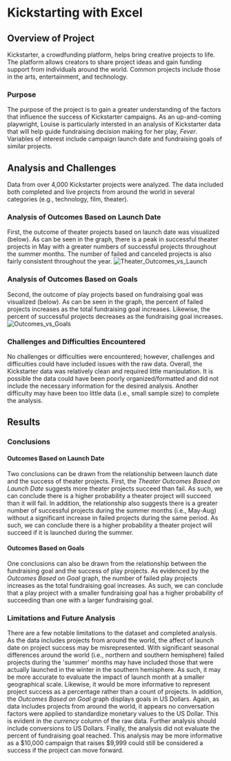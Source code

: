 # Kickstarting with Excel
## Overview of Project
Kickstarter, a crowdfunding platform, helps bring creative projects to life. The platform allows creators to share project ideas and gain funding support from individuals around the world. Common projects include those in the arts, entertainment, and technology.
### Purpose
The purpose of the project is to gain a greater understanding of the factors that influence the success of Kickstarter campaigns. As an up-and-coming playwright, Louise is particularly intersted in an analysis of Kickstarter data that will help guide fundraising decision making for her play, *Fever*. Variables of interest include campaign launch date and fundraising goals of similar projects.
## Analysis and Challenges
Data from over 4,000 Kickstarter projects were analyzed. The data included both completed and live projects from around the world in several categories (e.g., technology, film, theater).
### Analysis of Outcomes Based on Launch Date
First, the outcome of theater projects based on launch date was visualized (below). As can be seen in the graph, there is a peak in successful theater projects in May with a greater numbers of successful projects throughout the summer months. The number of failed and canceled projects is also fairly consistent throughout the year.
![Theater_Outcomes_vs_Launch](https://user-images.githubusercontent.com/96216947/147412100-12993fc9-bc50-4d63-ac6a-37cb75e6175a.png)
### Analysis of Outcomes Based on Goals
Second, the outcome of play projects based on fundraising goal was visualized (below). As can be seen in the graph, the percent of failed projects increases as the total fundraising goal increases. Likewise, the percent of successful projects decreases as the fundraising goal increases.
![Outcomes_vs_Goals](https://user-images.githubusercontent.com/96216947/147412104-06e75aaf-980c-4365-8828-382b728f07bb.png)
### Challenges and Difficulties Encountered
No challenges or difficulties were encountered; however, challenges and difficulties could have included issues with the raw data. Overall, the Kickstarter data was relatively clean and required little manipulation. It is possible the data could have been poorly organized/formatted and did not include the necessary information for the desired analysis. Another difficulty may have been too little data (i.e., small sample size) to complete the analysis.
## Results
### Conclusions
#### Outcomes Based on Launch Date
Two conclusions can be drawn from the relationship between launch date and the success of theater projects. First, the *Theater Outcomes Based on Launch Date* suggests more theater projects succeed than fail. As such, we can conclude there is a higher probability a theater project will succeed than it will fail. In addition, the relationship also suggests there is a greater number of successful projects during the summer months (i.e., May-Aug) without a significant increase in failed projects during the same period. As such, we can conclude there is a higher probability a theater project will succeed if it is launched during the summer.
#### Outcomes Based on Goals
One conclusions can also be drawn from the relationship between the fundraising goal and the success of play projects. As evidenced by the *Outcomes Based on Goal* graph, the number of failed play projects increases as the total fundraising goal increases. As such, we can conclude that a play project with a smaller fundraising goal has a higher probability of succeeding than one with a larger fundraising goal.
### Limitations and Future Analysis
There are a few notable limitations to the dataset and completed analysis. As the data includes projects from around the world, the affect of launch date on project success may be misrepresented. With significant seasonal differences around the world (i.e., northern and southern hemisphere) failed projects during the 'summer' months may have included those that were actually launched in the winter in the southern hemisphere. As such, it may be more accurate to evaluate the impact of launch month at a smaller geographical scale. Likewise, it would be more informative to represent project success as a percentage rather than a count of projects. In addition, the *Outcomes Based on Goal* graph displays goals in US Dollars. Again, as data includes projects from around the world, it appears no conversation factors were applied to standardize monetary values to the US Dollar. This is evident in the *currency* column of the raw data. Further analysis should include conversions to US Dollars. Finally, the analysis did not evaluate the percent of fundraising goal reached. This analysis may be more informative as a $10,000 campaign that raises $9,999 could still be considered a success if the project can move forward.
